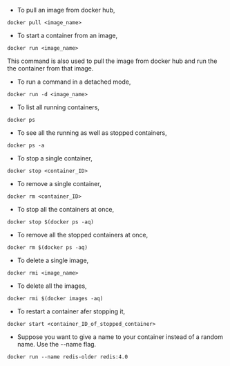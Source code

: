 *  To pull an image from docker hub,

```
docker pull <image_name>
```

* To start a container from an image,

```
docker run <image_name>
```
This command is also used to pull the image from docker hub and run the the container from that image.

* To run a command in a detached mode,

```
docker run -d <image_name>
```

* To list all running containers,

```
docker ps
```

* To see all the running as well as stopped containers,

```
docker ps -a 
```

* To stop a single container,

```
docker stop <container_ID>
```

* To remove a single container,

```
docker rm <container_ID>
```

* To stop all the containers at once,

```
docker stop $(docker ps -aq)
```

* To remove all the stopped containers at once,

```
docker rm $(docker ps -aq)
```

* To delete a single image,

```
docker rmi <image_name>
```

* To delete all the images,

```
docker rmi $(docker images -aq)
```

* To restart a container afer stopping it,

```
docker start <container_ID_of_stopped_container>
```

* Suppose you want to give a name to your container instead of a random name. Use the --name flag.

```
docker run --name redis-older redis:4.0
```
